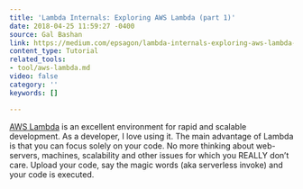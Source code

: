 ```yaml
---
title: 'Lambda Internals: Exploring AWS Lambda (part 1)'
date: 2018-04-25 11:59:27 -0400
source: Gal Bashan
link: https://medium.com/epsagon/lambda-internals-exploring-aws-lambda-462f05f74076
content_type: Tutorial
related_tools:
- tool/aws-lambda.md
video: false
category: ''
keywords: []

---
```

[AWS Lambda](https://aws.amazon.com/lambda/) is an excellent environment for rapid and scalable development. As a developer, I love using it. The main advantage of Lambda is that you can focus solely on your code. No more thinking about web-servers, machines, scalability and other issues for which you REALLY don’t care. Upload your code, say the magic words (aka serverless invoke) and your code is executed. 